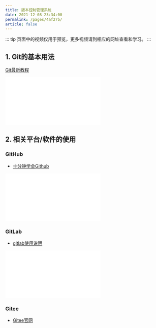 ```yaml
---
title: 版本控制管理系统
date: 2021-12-08 23:34:00
permalink: /pages/4af27b/
article: false
---
```


::: tip
页面中的视频仅用于预览，更多视频请到相应的网址查看和学习。
:::
## 1. Git的基本用法
[Git最新教程](https://www.bilibili.com/video/BV1FE411P7B3)
<iframe src="//player.bilibili.com/player.html?aid=98007542&bvid=BV1FE411P7B3&cid=167296411&page=1" scrolling="no" border="0" frameborder="no" framespacing="0" allowfullscreen="true"> </iframe>

## 2. 相关平台/软件的使用
### GitHub
- [十分钟学会Github](https://www.bilibili.com/video/BV1yo4y1d7UK)
<iframe src="//player.bilibili.com/player.html?aid=373578019&bvid=BV1yo4y1d7UK&cid=280550883&page=1" scrolling="no" border="0" frameborder="no" framespacing="0" allowfullscreen="true"> </iframe>

### GitLab
- [gitlab使用说明](https://www.bilibili.com/video/BV11E411x7Uv)
<iframe src="//player.bilibili.com/player.html?aid=93828059&bvid=BV11E411x7Uv&cid=160176183&page=1" scrolling="no" border="0" frameborder="no" framespacing="0" allowfullscreen="true"> </iframe>

### Gitee
- [Gitee官网](https://gitee.com/)
